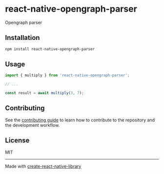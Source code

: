 # react-native-opengraph-parser

Opengraph parser

## Installation

```sh
npm install react-native-opengraph-parser
```

## Usage

```js
import { multiply } from 'react-native-opengraph-parser';

// ...

const result = await multiply(3, 7);
```

## Contributing

See the [contributing guide](CONTRIBUTING.md) to learn how to contribute to the repository and the development workflow.

## License

MIT

---

Made with [create-react-native-library](https://github.com/callstack/react-native-builder-bob)
